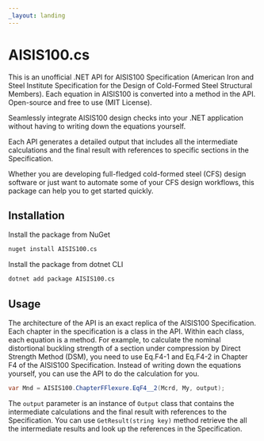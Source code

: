 ```yaml
---
_layout: landing
---
```


# AISIS100.cs

This is an unofficial .NET API for AISIS100 Specification (American Iron and Steel Institute Specification for the Design of Cold-Formed Steel Structural Members).
Each equation in AISIS100 is converted into a method in the API. Open-source and free to use (MIT License).

Seamlessly integrate AISIS100 design checks into your .NET application without having to writing down the equations yourself.

Each API generates a detailed output that includes all the intermediate calculations and the final result with references to specific sections in the Specification.

Whether you are developing full-fledged cold-formed steel (CFS) design software or just want to automate some of your CFS design workflows, this package can help you to get started quickly.

## Installation
Install the package from NuGet
```bash
nuget install AISIS100.cs
```

Install the package from dotnet CLI
```bash
dotnet add package AISIS100.cs
```

## Usage
The architecture of the API is an exact replica of the AISIS100 Specification.
Each chapter in the specification is a class in the API. 
Within each class, each equation is a method.
For example, to calculate the nominal distortional buckling strength of a section under compression by Direct Strength Method (DSM), 
you need to use Eq.F4-1 and Eq.F4-2 in Chapter F4 of the AISIS100 Specification.
Instead of writing down the equations yourself, you can use the API to do the calculation for you.

```csharp
var Mnd = AISIS100.ChapterFFlexure.EqF4__2(Mcrd, My, output);
```

The `output` parameter is an instance of `Output` class that contains the intermediate calculations and the final result with references to the Specification.
You can use `GetResult(string key)` method retrieve the all the intermediate results and look up the references in the Specification.
